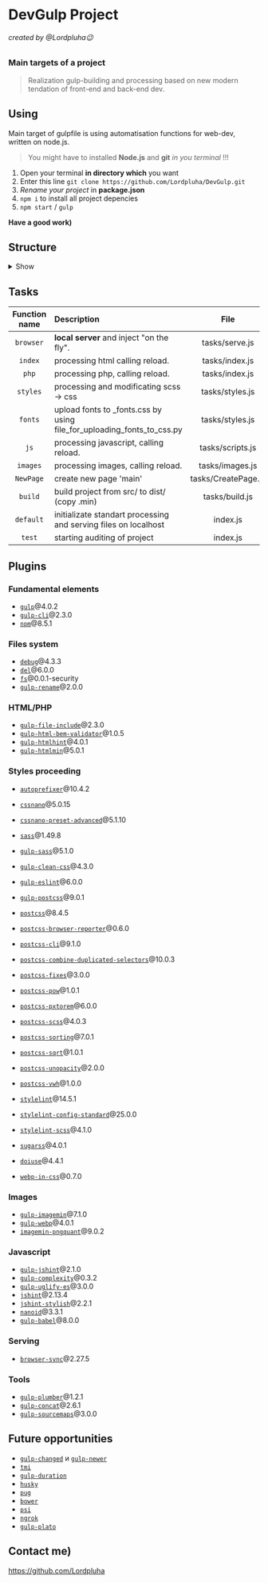 DevGulp Project
============================================================================
###### created by @Lordpluha:wink:

### Main targets of a project
> Realization gulp-building and processing based on new modern tendation of front-end and back-end dev.

Using
--------------------------------------------------
Main target of gulpfile is using automatisation functions for web-dev, written on node.js.

> You might have to installed **Node.js** and **git** *in you terminal* !!!

1. Open your terminal **in directory which** you want
2. Enter this line ```git clone https://github.com/Lordpluha/DevGulp.git```
3. *Rename your project* in **package.json**
4. ```npm i``` to install all project depencies
5. ```npm start``` / ```gulp```

**Have a good work)**

Structure
--------------------------------------------------
<details><summary>Show</summary>
<!-- tree /A /F -->
 _________
|         |
| DevGulp |
|_________|
    |
    |   .eslintrc
    |   .gitattributes
    |   .gitignore
    |   .htaccess
    |   .stylelintrc.json
    |   Apache_2.4-PHP_8.0+Nginx_1.21_vhosta.conf
    |   CONTRIBUTING.md
    |   gmail_ico.png
    |   inst_ico.png
    |   LICENSE
    |   package-lock.json
    |   package.json
    |   postcss.config.js
    |   README.md
    |   SECURITY.md
    |   structure.txt
    |
    +---.github
    |   \---workflows
    |           codeql-analysis.yml
    |
    +---certificates
    |       localhost-rootCA.crt
    |       localhost-rootCA.key
    |       localhost-server.crt
    |       localhost-server.key
    |       rootCA.crt
    |       rootCA.key
    |       server.crt
    |       server.key
    |
    +---gulpfile.js
    |   |   file_for_uploading_fonts_to_scss.py
    |   |   index.js
    |   |
    |   \---tasks
    |       |   build.js
    |       |   clean.js
    |       |   CreatePage.js
    |       |   FileWatcher.js
    |       |   github.js
    |       |   images.js
    |       |   index.js
    |       |   lighthouse.js
    |       |   scripts.js
    |       |   serve.js
    |       |   styles.js
    |       |
    |       +---configs
    |       |   +---index.js
    |       |   |       gulp-htmlhint.config.js
    |       |   |       gulp-htmlmin.config.js
    |       |   |
    |       |   \---styles.js
    |       |           autoprefixer.config.js
    |       |           cssnano.config.js
    |       |           doiuse.config.js
    |       |           gulp-clean-css.config.js
    |       |           postcss-browser-reporter.config.js
    |       |           postcss-sorting.config.js
    |       |           stylelint.config.js
    |       |
    |       \---vars
    |               pages_list.json
    |               styles.vars.js
    |
    \---src
        \---main
            +---html
            |   |   index.html
            |   |   index.min.html
            |   |   index.src.html
            |   |
            |   \---blocks
            |           article.html
            |           aside.html
            |           footer.html
            |           header.html
            |           nav.html
            |
            +---img
            |   +---article
            |   +---aside
            |   +---footer
            |   +---header
            |   \---nav
            +---js
            |   +---plugins
            |   |   \---HTML5Shiv
            |   |           html5shiv-master.zip
            |   |           html5shiv-printshiv.min.js
            |   |           html5shiv.min.js
            |   |
            |   \---scripts
            |           MYbeauty_fx.js
            |           scripts.js
            |           scripts.js.min.map
            |           scripts.min.js
            |
            +---php
            |   |   index.min.php
            |   |   index.php
            |   |
            |   \---blocks
            |       |   article.php
            |       |   aside.php
            |       |   footer.php
            |       |   header.php
            |       |   nav.php
            |       |
            |       \---templates
            \---styles
                +---css.dist
                |       styles.css
                |       styles.css.map
                |       styles.min.css
                |
                +---css.src
                |       styles.scss
                |       _article.scss
                |       _aside.scss
                |       _fonts.scss
                |       _footer.scss
                |       _header.scss
                |       _media.scss
                |       _mixins.scss
                |       _nav.scss
                |       _preloader.scss
                |       _zer0.scss
                |
                \---fonts
                    |   Roboto.zip
                    |
                    \---Roboto
                            LICENSE.txt
                            Roboto-Black.ttf
                            Roboto-BlackItalic.ttf
                            Roboto-Bold.ttf
                            Roboto-BoldItalic.ttf
                            Roboto-Italic.ttf
                            Roboto-Light.ttf
                            Roboto-LightItalic.ttf
                            Roboto-Medium.ttf
                            Roboto-MediumItalic.ttf
                            Roboto-Regular.ttf
                            Roboto-Thin.ttf
                            Roboto-ThinItalic.ttf
</details> 

Tasks
--------------------------------------------------

|  Function name  |               Description                 |   File     |
|      :---:      | :---                                      |   :---:    |
| `browser`       | **local server** and inject "on the fly". | tasks/serve.js   |
| `index`         | processing html calling reload.           | tasks/index.js   |
| `php`           | processing php, calling reload.           | tasks/index.js   |
| `styles`        | processing and modificating scss -> css   | tasks/styles.js  |
| `fonts`         | upload fonts to _fonts.css by using file_for_uploading_fonts_to_css.py                            | tasks/styles.js  | 
| `js`            | processing javascript, calling reload.    | tasks/scripts.js |
| `images`        | processing images, calling reload.        | tasks/images.js  |
| `NewPage`       | create new page 'main'                    | tasks/CreatePage.js |
| `build`         | build project from src/ to dist/ (copy .min)| tasks/build.js |
| `default`       | initializate standart processing and serving files on localhost                                                     | index.js   |
| `test`          | starting auditing of project              | index.js   |


Plugins
--------------------------------------------------

### Fundamental elements
- [`gulp`]@4.0.2
- [`gulp-cli`]@2.3.0
- [`npm`]@8.5.1

### Files system
- [`debug`]@4.3.3
- [`del`]@6.0.0
- [`fs`]@0.0.1-security
- [`gulp-rename`]@2.0.0

### HTML/PHP
- [`gulp-file-include`]@2.3.0
- [`gulp-html-bem-validator`]@1.0.5
- [`gulp-htmlhint`]@4.0.1
- [`gulp-htmlmin`]@5.0.1

### Styles proceeding
- [`autoprefixer`]@10.4.2
- [`cssnano`]@5.0.15
- [`cssnano-preset-advanced`]@5.1.10

- [`sass`]@1.49.8
- [`gulp-sass`]@5.1.0
- [`gulp-clean-css`]@4.3.0
- [`gulp-eslint`]@6.0.0
- [`gulp-postcss`]@9.0.1

- [`postcss`]@8.4.5
- [`postcss-browser-reporter`]@0.6.0
- [`postcss-cli`]@9.1.0
- [`postcss-combine-duplicated-selectors`]@10.0.3
- [`postcss-fixes`]@3.0.0
- [`postcss-pow`]@1.0.1
- [`postcss-pxtorem`]@6.0.0
- [`postcss-scss`]@4.0.3
- [`postcss-sorting`]@7.0.1
- [`postcss-sqrt`]@1.0.1
- [`postcss-unopacity`]@2.0.0
- [`postcss-vwh`]@1.0.0

- [`stylelint`]@14.5.1
- [`stylelint-config-standard`]@25.0.0
- [`stylelint-scss`]@4.1.0

- [`sugarss`]@4.0.1
- [`doiuse`]@4.4.1

- [`webp-in-css`]@0.7.0

### Images
- [`gulp-imagemin`]@7.1.0
- [`gulp-webp`]@4.0.1
- [`imagemin-pngquant`]@9.0.2

### Javascript
- [`gulp-jshint`]@2.1.0
- [`gulp-complexity`]@0.3.2
- [`gulp-uglify-es`]@3.0.0
- [`jshint`]@2.13.4
- [`jshint-stylish`]@2.2.1
- [`nanoid`]@3.3.1
- [`gulp-babel`]@8.0.0

### Serving
- [`browser-sync`]@2.27.5

### Tools
- [`gulp-plumber`]@1.2.1
- [`gulp-concat`]@2.6.1
- [`gulp-sourcemaps`]@3.0.0

[`autoprefixer`]:                           https://www.npmjs.com/package/autoprefixer
[`cssnano`]:                                https://www.npmjs.com/package/cssnano
[`cssnano-preset-advanced`]:                https://www.npmjs.com/package/cssnano-preset-advanced
[`sass`]:                                   https://www.npmjs.com/package/sass
[`gulp-sass`]:                              https://www.npmjs.com/package/gulp-sass
[`gulp-clean-css`]:                         https://www.npmjs.com/package/gulp-clean-css
[`gulp-eslint`]:                            https://www.npmjs.com/package/gulp-eslint
[`gulp-postcss`]:                           https://www.npmjs.com/package/gulp-postcss
[`postcss`]:                                https://www.npmjs.com/package/postcss
[`postcss-browser-reporter`]:               https://www.npmjs.com/package/postcss-browser-report
[`postcss-cli`]:                            https://www.npmjs.com/package/postcss-cli
[`postcss-combine-duplicated-selectors`]:   https://www.npmjs.com/package/postcss-combine-duplicated-selectors
[`postcss-fixes`]:                          https://www.npmjs.com/package/postcss-fixes
[`postcss-pow`]:                            https://www.npmjs.com/package/postcss-pow
[`postcss-pxtorem`]:                        https://www.npmjs.com/package/postcss-pxtorem
[`postcss-scss`]:                           https://www.npmjs.com/package/postcss-scss
[`postcss-sorting`]:                        https://www.npmjs.com/package/postcss-sorting
[`postcss-sqrt`]:                           https://www.npmjs.com/package/postcss-sqrt
[`postcss-unopacity`]:                      https://www.npmjs.com/package/postcss-unopacity
[`postcss-vwh`]:                            https://www.npmjs.com/package/postcss-vwh
[`stylelint`]:                              https://www.npmjs.com/package/stylelint
[`stylelint-config-standard`]:              https://www.npmjs.com/package/stylelint-config-standard
[`stylelint-scss`]:                         https://www.npmjs.com/package/stylelint-scss
[`sugarss`]:                                https://www.npmjs.com/package/sugarss
[`doiuse`]:                                 https://www.npmjs.com/package/doiuse
[`webp-in-css`]:                            https://www.npmjs.com/package/webp-in-css
[`browser-sync`]:                           https://www.npmjs.com/package/browser-sync
[`debug`]:                                  https://www.npmjs.com/package/debug
[`del`]:                                    https://www.npmjs.com/package/del
[`fs`]:                                     https://www.npmjs.com/package/fs
[`gulp-rename`]:                            https://www.npmjs.com/package/gulp-rename
[`gulp`]:                                   https://www.npmjs.com/package/gulp
[`gulp-cli`]:                               https://www.npmjs.com/package/gulp-cli
[`npm`]:                                    https://www.npmjs.com/package/npm
[`gulp-plumber`]:                           https://www.npmjs.com/package/gulp-plumber
[`gulp-concat`]:                            https://www.npmjs.com/package/gulp-concat
[`gulp-sourcemaps`]:                        https://www.npmjs.com/package/gulp-sourcemaps
[`gulp-file-include`]:                      https://www.npmjs.com/package/gulp-file-include
[`gulp-html-bem-validator`]:                https://www.npmjs.com/package/gulp-html-bem-validator
[`gulp-htmlhint`]:                          https://www.npmjs.com/package/gulp-htmlhint
[`gulp-htmlmin`]:                           https://www.npmjs.com/package/gulp-htmlmin   
[`gulp-imagemin`]:                          https://www.npmjs.com/package/gulp-imagemin
[`gulp-webp`]:                              https://www.npmjs.com/package/gulp-webp
[`imagemin-pngquant`]:                      https://www.npmjs.com/package/imagemin-pngquant
[`gulp-jshint`]:                            https://www.npmjs.com/package/gulp-jshint
[`gulp-complexity`]:                        https://www.npmjs.com/package/gulp-complexity
[`gulp-uglify-es`]:                         https://www.npmjs.com/package/gulp-uglify-es
[`jshint`]:                                 https://www.npmjs.com/package/jshint
[`jshint-stylish`]:                         https://www.npmjs.com/package/jshint-stylish
[`nanoid`]:                                 https://www.npmjs.com/package/nanoid
[`gulp-babel`]:                             https://www.npmjs.com/package/gulp-babel

Future opportunities
--------------------------------------------------
- [`gulp-changed`] и [`gulp-newer`] 
- [`tmi`]
- [`gulp-duration`]
- [`husky`]
- [`pug`]
- [`bower`]
- [`psi`]
- [`ngrok`]
- [`gulp-plato`]

[`gulp-changed`]:                   https://www.npmjs.com/package/gulp-changed
[`gulp-newer`]:                     https://www.npmjs.com/package/gulp-newer
[`tmi`]:                            https://www.npmjs.com/package/tmi
[`gulp-duration`]:                  https://www.npmjs.com/package/gulp-duration
[`husky`]:                          https://www.npmjs.com/package/husky
[`pug`]:                            https://www.npmjs.com/package/pug
[`bower`]:                          https://www.npmjs.com/package/bower
[`psi`]:                            https://www.npmjs.com/package/psi
[`ngrok`]:                          https://www.npmjs.com/package/ngrok
[`gulp-plato`]:                     https://www.npmjs.com/package/gulp-plato

Contact me)
--------------------------------------------------

https://github.com/Lordpluha